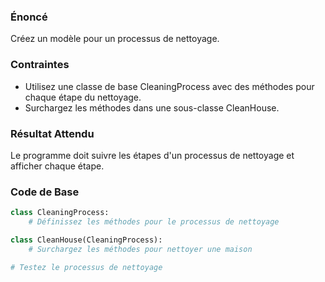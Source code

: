 ### Énoncé

Créez un modèle pour un processus de nettoyage.

### Contraintes

- Utilisez une classe de base CleaningProcess avec des méthodes pour chaque étape du nettoyage.
- Surchargez les méthodes dans une sous-classe CleanHouse.

### Résultat Attendu

Le programme doit suivre les étapes d'un processus de nettoyage et afficher chaque étape.

### Code de Base

```python
class CleaningProcess:
    # Définissez les méthodes pour le processus de nettoyage

class CleanHouse(CleaningProcess):
    # Surchargez les méthodes pour nettoyer une maison

# Testez le processus de nettoyage
```